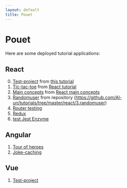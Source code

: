 ```yaml
---
layout: default
title: Pouet
---
```

# Pouet

Here are some deployed tutorial applications:

## React

0.  [Test-project](/tutorials/react/test-project) from
    [this tutorial](https://scotch.io/tutorials/learning-react-getting-started-and-concepts)
1.  [Tic-tac-toe](/tutorials/react/tic-tac-toe) from
    [React tutorial](https://reactjs.org/tutorial/tutorial.html)
2.  [Main concepts](/tutorials/react/main-concepts) from
    [React main concepts](https://reactjs.org/docs/hello-world.html)
3.  [Randomuser](/tutorials/react/randomuser) from repository
    (https://github.com/Al-un/tutorials/tree/master/react/3.randomuser)
4.  [Router testing](/tutorials/react/test-router)
6.  [Redux](/tutorials/react/redux)
8.  [test Jest Enzyme](/tutorials/deploy/react/test-jest-enzyme)

## Angular

1.  [Tour of heroes](/tutorials/deploy/angular/tour-of-heroes)
2.  [Joke-caching](/tutorials/deploy/angular/joke-caching)

## Vue

1. [Test-project](/tutorials/deploy/vue/test-project)

